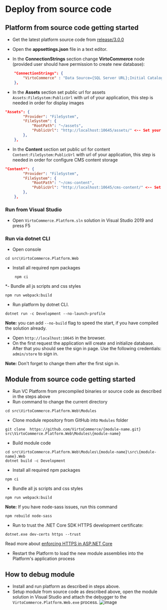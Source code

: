 # Deploy from source code

## Platform from source code getting started

* Get the latest platform source code from [release/3.0.0](https://github.com/VirtoCommerce/vc-platform/tree/release/3.0.0)

* Open the **appsettings.json** file in a text editor.
* In the **ConnectionStrings** section change **VirtoCommerce** node (provided user should have permission to create new database):

```json
    "ConnectionStrings": {
        "VirtoCommerce" : "Data Source={SQL Server URL};Initial Catalog={Database name};Persist Security Info=True;User ID={User name};Password={User password};MultipleActiveResultSets=True;Connect Timeout=30"
    },

```

* In the **Assets** section set public url for assets `Assets:FileSystem:PublicUrl` with url of your application, this step is needed in order for display images

```json
"Assets": {
        "Provider": "FileSystem",
        "FileSystem": {
            "RootPath": "~/assets",
            "PublicUrl": "http://localhost:10645/assets/" <-- Set your platform application url with port localhost:10645
        },
    },
```

* In the **Content** section set public url for content `Content:FileSystem:PublicUrl` with url of your application, this step is needed in order for configure CMS content storage

```json
"Content*": {
        "Provider": "FileSystem",
        "FileSystem": {
            "RootPath": "~/cms-content",
            "PublicUrl": "http://localhost:10645/cms-content/" <-- Set your platform application url with port localhost:10645
        },
    },
```

### Run from Visual Studio

* Open `VirtoCommerce.Platform.sln` solution in Visual Studio 2019 and press F5

### Run via dotnet CLI

* Open console

```console
cd src\VirtoCommerce.Platform.Web
```

* Install all required npm packages

   ```console
    npm ci
   ```

*- Bundle all js scripts and css styles

```console
npm run webpack:build
```

* Run platform by dotnet CLI.

```console
dotnet run -c Development --no-launch-profile
```

**Note:** you can add `--no-build` flag to speed the start, if you have compiled the solution already.

* Open  `http://localhost:10645` in the browser.
* On the first request the application will create and initialize database. After that you should see the sign in page. Use the following credentials: `admin/store` to sign in.

**Note:** Don't forget to change them after the first sign in.

## Module from source code getting started

* Run VC Platform  from precompiled binaries or source code as described in the steps above
* Run command to change the current directory

```console
cd src\VirtoCommerce.Platform.Web\Modules
```

* Clone module repository from GitHub into `Modules` folder

```console
git clone  https://github.com/VirtoCommerce/{module-name.git}  src\VirtoCommerce.Platform.Web\Modules\{module-name}
```

* Build module code

```console
cd src\VirtoCommerce.Platform.Web\Modules\{module-name}\src\{module-name}.Web
dotnet build -c Development
```

* Install all required npm packages

```console
npm ci
```

* Bundle all js scripts and css styles

```console
npm run webpack:build
```

**Note:** If you have node-sass issues, run this command

```console
npm rebuild node-sass
```

* Run to trust the .NET Core SDK HTTPS development certificate:

```console
dotnet.exe dev-certs https --trust
```

Read more about [enforcing HTTPS in ASP.NET Core](https://docs.microsoft.com/en-us/aspnet/core/security/enforcing-ssl?view=aspnetcore-3.0&tabs=visual-studio#trust)

* Restart the Platform to load the new module assemblies into the Platform's application process

## How to debug module

* Install and run platform as described in steps above.
* Setup module from source code as described above, open the module solution in Visual Studio and attach the debugger to the `VirtoCommerce.Platform.Web.exe` process.
![image](https://user-images.githubusercontent.com/7566324/72246321-1d213380-35fb-11ea-9819-c3fdb92d4e42.png)
